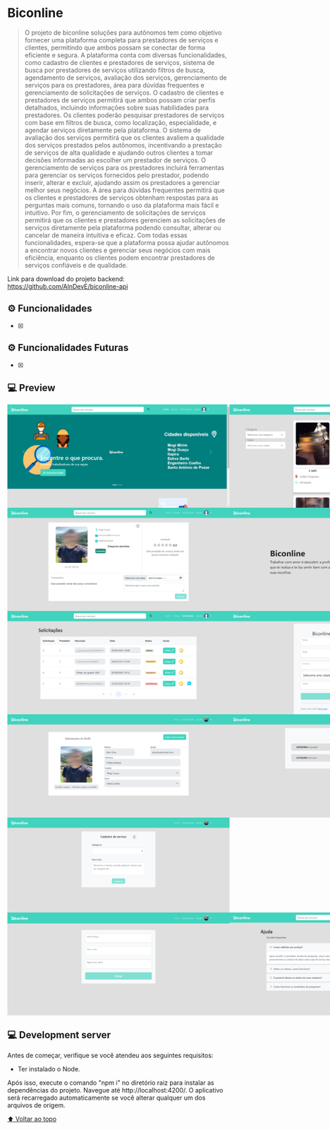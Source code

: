 # Biconline

> O projeto de biconline soluções para autônomos tem como objetivo fornecer uma plataforma completa para prestadores de serviços e clientes, permitindo que ambos possam se conectar de forma eficiente e segura. A plataforma conta com diversas funcionalidades, como cadastro de clientes e prestadores de serviços, sistema de busca por prestadores de serviços utilizando filtros de busca, agendamento de serviços, avaliação dos serviços, gerenciamento de serviços para os prestadores, área para dúvidas frequentes e gerenciamento de solicitações de serviços.
O cadastro de clientes e prestadores de serviços permitirá que ambos possam criar perfis detalhados, incluindo informações sobre suas habilidades para prestadores. Os clientes poderão pesquisar prestadores de serviços com base em filtros de busca, como localização, especialidade, e agendar serviços diretamente pela plataforma.
O sistema de avaliação dos serviços permitirá que os clientes avaliem a qualidade dos serviços prestados pelos autônomos, incentivando a prestação de serviços de alta qualidade e ajudando outros clientes a tomar decisões informadas ao escolher um prestador de serviços.
O gerenciamento de serviços para os prestadores incluirá ferramentas para gerenciar os serviços fornecidos pelo prestador, podendo inserir, alterar e excluir, ajudando assim os prestadores a gerenciar melhor seus negócios.
A área para dúvidas frequentes permitirá que os clientes e prestadores de serviços obtenham respostas para as perguntas mais comuns, tornando o uso da plataforma mais fácil e intuitivo.
Por fim, o gerenciamento de solicitações de serviços permitirá que os clientes e prestadores gerenciem as solicitações de serviços diretamente pela plataforma podendo consultar, alterar ou cancelar de maneira intuitiva e eficaz.
Com todas essas funcionalidades, espera-se que a plataforma possa ajudar autônomos a encontrar novos clientes e gerenciar seus negócios com mais eficiência, enquanto os clientes podem encontrar prestadores de serviços confiáveis e de qualidade.

Link para download do projeto backend: https://github.com/AlnDevE/biconline-api

## ⚙️ Funcionalidades

- [x] 

## ⚙️ Funcionalidades Futuras

- [x] 

## 💻 Preview

<div style="display: flex; flex-direction:row;">
    <img src="preview/inicio.png" alt="" />
    <img src="preview/home.png" alt="" />
</div>
<div style="display: flex; flex-direction:row;">
    <img src="preview/view-prestador.png" alt="" />
    <img src="preview/login.png" alt="" />
</div>
<div style="display: flex; flex-direction:row;">
    <img src="preview/solicitação.png" alt="" />
    <img src="preview/cadastro-prestador.png" alt="" />
</div>
<div style="display: flex; flex-direction:row;">
    <img src="preview/cadastro-cliente" alt="" />
    <img src="preview/avaliação.png" alt="" />
</div>
<div style="display: flex; flex-direction:row;">
    <img src="preview/perfil.png" alt="" />
    <img src="preview/serviços.png" alt="" />
</div>
<div style="display: flex; flex-direction:row;">
    <img src="preview/cadastro-servico.png" alt="" />
    <img src="preview/configurações-prestador.png" alt="" />
</div>
<div style="display: flex; flex-direction:row;">
    <img src="preview/alteracao-senha.png" alt="" />
    <img src="preview/ajuda.png" alt="" />
</div>

## 💻 Development server

Antes de começar, verifique se você atendeu aos seguintes requisitos:

* Ter instalado o Node.

Após isso, execute o comando "npm i" no diretório raiz para instalar as dependências do projeto. Navegue até http://localhost:4200/. O aplicativo será recarregado automaticamente se você alterar qualquer um dos arquivos de origem.


[⬆ Voltar ao topo](#biconline-angular)<br>
